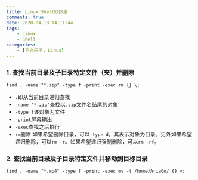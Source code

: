 ```yaml
---
title: Linux Shell妙妙屋
comments: true
date: 2020-04-18 14:11:44
tags:
    - Linux
    - Shell
categories:
    - [不亦乐乎, Linux]
---
```

### 1. 查找当前目录及子目录特定文件（夹）并删除
`find . -name "*.zip" -type f -print -exec rm {} \;`
+ `.`即从当前目录递归查找
+ `-name '*.zip'`查找以`.zip`文件名结尾的对象
+ `-type f`该对象为文件
+ `-print`屏幕输出
+ `-exec`查找之后执行
+ `rm`删除
如果希望删除目录，可以`-type d`，其表示对象为目录。另外如果希望递归删除，可以`rm -r`。如果希望递归强制删除，可以`rm -rf`。

### 2. 查找当前目录及子目录特定文件并移动到目标目录
`find . -name "*.mp4" -type f -print -exec mv -t /home/AriaGo/ {} +;`